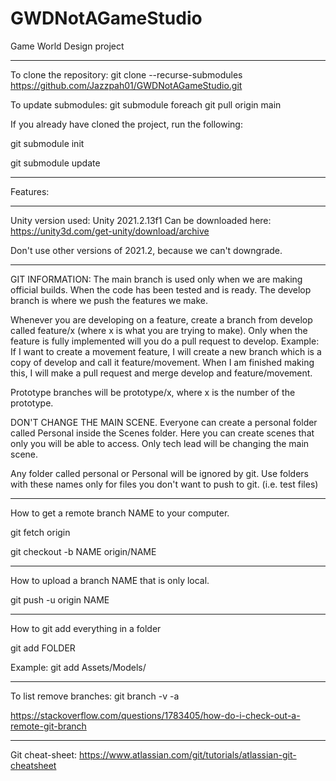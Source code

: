 # GWDNotAGameStudio

Game World Design project

---

To clone the repository: git clone --recurse-submodules https://github.com/Jazzpah01/GWDNotAGameStudio.git

To update submodules: git submodule foreach git pull origin main

If you already have cloned the project, run the following:

git submodule init

git submodule update

----

Features:

-------------------------
Unity version used: Unity 2021.2.13f1
Can be downloaded here: https://unity3d.com/get-unity/download/archive

Don't use other versions of 2021.2, because we can't downgrade.

-------------------------
GIT INFORMATION:
The main branch is used only when we are making official builds. When the code has been tested and is ready.
The develop branch is where we push the features we make.

Whenever you are developing on a feature, create a branch from develop called feature/x (where x is what you are trying to make). 
Only when the feature is fully implemented will you do a pull request to develop. Example: If I want to create a movement feature, 
I will create a new branch which is a copy of develop and call it feature/movement. When I am finished making this, I will make a 
pull request and merge develop and feature/movement.

Prototype branches will be prototype/x, where x is the number of the prototype.

DON'T CHANGE THE MAIN SCENE. Everyone can create a personal folder called Personal inside the Scenes folder. Here you can create 
scenes that only you will be able to access. Only tech lead will be changing the main scene.

Any folder called personal or Personal will be ignored by git. Use folders with these names only for files you don't want to push
to git. (i.e. test files)

-------------------------
How to get a remote branch NAME to your computer.

git fetch origin

git checkout -b NAME origin/NAME

---
How to upload a branch NAME that is only local.

git push -u origin NAME

---
How to git add everything in a folder

git add FOLDER

Example: git add Assets/Models/

---
To list remove branches: git branch -v -a

https://stackoverflow.com/questions/1783405/how-do-i-check-out-a-remote-git-branch

-------------------------
Git cheat-sheet: https://www.atlassian.com/git/tutorials/atlassian-git-cheatsheet

